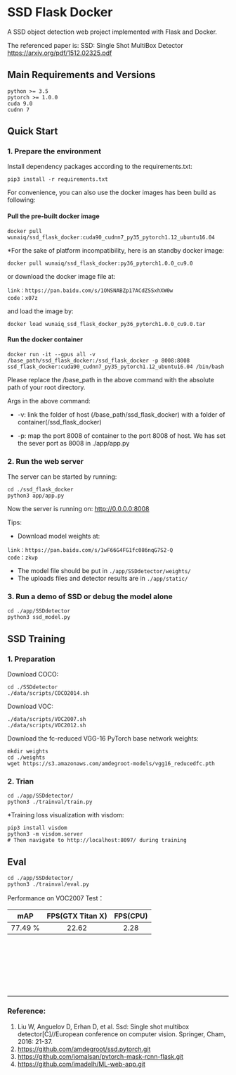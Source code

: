 # SSD Flask Docker

A SSD object detection web project implemented with Flask and Docker.

The referenced paper is: SSD: Single Shot MultiBox Detector https://arxiv.org/pdf/1512.02325.pdf


## Main Requirements and Versions

```
python >= 3.5
pytorch >= 1.0.0
cuda 9.0
cudnn 7
```


## Quick Start

### 1. Prepare the environment

Install dependency packages according to the requirements.txt:
```
pip3 install -r requirements.txt
```

For convenience, you can also use the docker images has been build as following:

#### Pull the pre-built docker image

```
docker pull wunaiq/ssd_flask_docker:cuda90_cudnn7_py35_pytorch1.12_ubuntu16.04
```
*For the sake of platform incompatibility, here is an standby docker image:
```
docker pull wunaiq/ssd_flask_docker:py36_pytorch1.0.0_cu9.0
```
or download the docker image file at:
```
link：https://pan.baidu.com/s/1ONSNABZp17ACdZSSxhXW0w 
code：x07z 
```

and load the image by:
```
docker load wunaiq_ssd_flask_docker_py36_pytorch1.0.0_cu9.0.tar
```


#### Run the docker container

```
docker run -it --gpus all -v /base_path/ssd_flask_docker:/ssd_flask_docker -p 8008:8008 ssd_flask_docker:cuda90_cudnn7_py35_pytorch1.12_ubuntu16.04 /bin/bash
```
Please replace the /base_path in the above command with the absolute path of your root directory.

Args in the above command:
- -v: link the folder of host (/base_path/ssd_flask_docker) with a folder of container(/ssd_flask_docker)

- -p: map the port 8008 of container to the port 8008 of host. We has set the sever port as 8008 in ./app/app.py 

### 2. Run the web server

The server can be started by running:

```
cd ./ssd_flask_docker
python3 app/app.py
```

Now the server is running on: http://0.0.0.0:8008

Tips:
- Download model weights at: 
```
link：https://pan.baidu.com/s/1wF66G4FG1fc086nqG7S2-Q 
code：zkvp 
```

- The model file should be put in ``` ./app/SSDdetector/weights/ ``` 
- The uploads files and detector results are in ``` ./app/static/ ```

### 3. Run a demo of SSD or debug the model alone
```
cd ./app/SSDdetector
python3 ssd_model.py
```

## SSD Training

### 1. Preparation

Download COCO:

```
cd ./SSDdetector
./data/scripts/COCO2014.sh
```

Download VOC:

```
./data/scripts/VOC2007.sh
./data/scripts/VOC2012.sh
```

Download the fc-reduced VGG-16 PyTorch base network weights:
```
mkdir weights
cd ./weights
wget https://s3.amazonaws.com/amdegroot-models/vgg16_reducedfc.pth

```


### 2. Trian 

```
cd ./app/SSDdetector/
python3 ./trainval/train.py
```

*Training loss visualization with visdom:
```
pip3 install visdom
python3 -m visdom.server
# Then navigate to http://localhost:8097/ during training
```



## Eval

```
cd ./app/SSDdetector/
python3 ./trainval/eval.py
```

Performance on VOC2007 Test：

| mAP | FPS(GTX Titan X)| FPS(CPU)|
|:-:|:-:|:-:|
| 77.49 % |22.62|2.28|



&nbsp;

&nbsp;

&nbsp;

&nbsp;


---

### Reference:

1. Liu W, Anguelov D, Erhan D, et al. Ssd: Single shot multibox detector[C]//European conference on computer vision. Springer, Cham, 2016: 21-37.
2. https://github.com/amdegroot/ssd.pytorch.git
3. https://github.com/jomalsan/pytorch-mask-rcnn-flask.git
4. https://github.com/imadelh/ML-web-app.git
